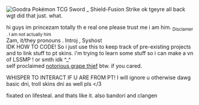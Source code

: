 ![Goodra Pokémon TCG Sword _ Shield-Fusion Strike](https://github.com/zamempire/zamempire/assets/151917163/d64e9345-482e-4c3d-92fd-9ce92a9c9329)
ok tgeyre all back wgt did that just. what.

hi guys im princezam totally th
e real one please trust me i am him.<sub> Disclamer . I am not actually him </sub>
<br>Zam, it/they pronouns . Introj , Syshost
<br> IDK HOW TO CODE! So i just use this to keep track of pre-existing projects and to link stuff to pt skins. i'm trying to learn some stuff so i can make a vn of LSSMP ! or smth idk ^_^
<br> self proclaimed [notorious grape thief](https://rentry.co/grapethief) btw. if you cared.

WHISPER TO INTERACT IF U ARE FROM PT! I will ignore u otherwise dawg
<br> basic dni, troll skins dni as well pls </3

fixated on lifesteal. and thats like it. also bandori and clangen
